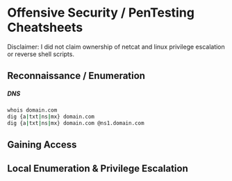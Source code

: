 # Offensive Security / PenTesting Cheatsheets
Disclaimer: I did not claim ownership of netcat and linux privilege escalation or reverse shell scripts.

## Reconnaissance / Enumeration

##### DNS
```bash
whois domain.com
dig {a|txt|ns|mx} domain.com
dig {a|txt|ns|mx} domain.com @ns1.domain.com
```
## Gaining Access

## Local Enumeration & Privilege Escalation
